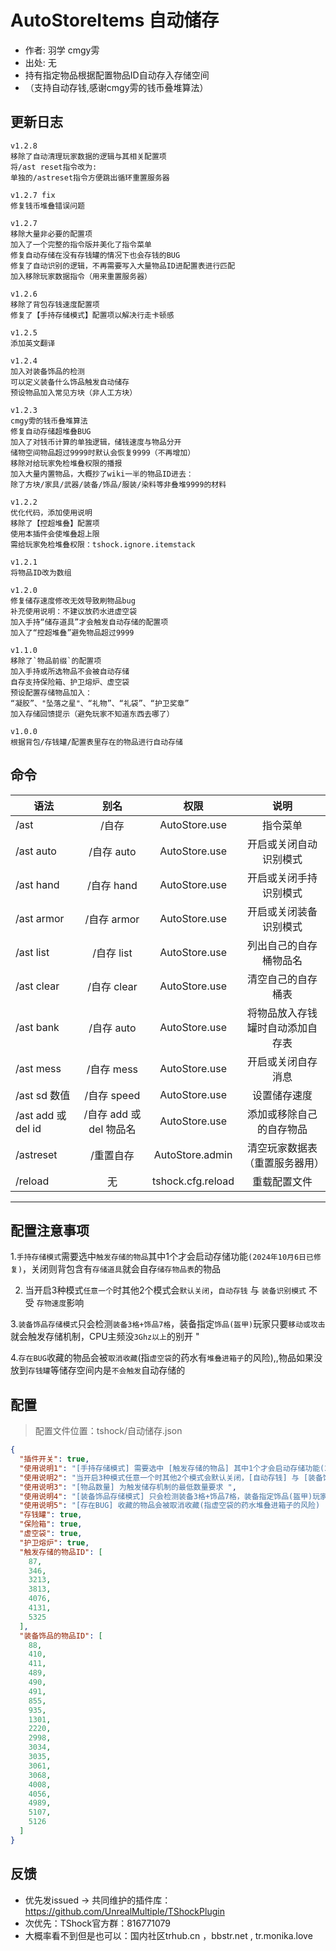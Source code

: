 # AutoStoreItems 自动储存
- 作者: 羽学 cmgy雱  
- 出处: 无  
- 持有指定物品根据配置物品ID自动存入存储空间  
- （支持自动存钱,感谢cmgy雱的钱币叠堆算法） 
  
## 更新日志  
```
v1.2.8
移除了自动清理玩家数据的逻辑与其相关配置项
将/ast reset指令改为:
单独的/astreset指令方便跳出循环重置服务器

v1.2.7 fix
修复钱币堆叠错误问题

v1.2.7
移除大量非必要的配置项
加入了一个完整的指令版并美化了指令菜单
修复自动存储在没有存钱罐的情况下也会存钱的BUG
修复了自动识别的逻辑，不再需要写入大量物品ID进配置表进行匹配
加入移除玩家数据指令（用来重置服务器）

v1.2.6
移除了背包存钱速度配置项
修复了【手持存储模式】配置项以解决行走卡顿感

v1.2.5
添加英文翻译

v1.2.4
加入对装备饰品的检测
可以定义装备什么饰品触发自动储存
预设物品加入常见方块（非人工方块）

v1.2.3 
cmgy雱的钱币叠堆算法
修复自动存储超堆叠BUG
加入了对钱币计算的单独逻辑，储钱速度与物品分开
储物空间物品超过9999时默认会恢复9999（不再增加）
移除对给玩家免检堆叠权限的播报
加入大量内置物品，大概抄了wiki一半的物品ID进去：
除了方块/家具/武器/装备/饰品/服装/染料等非叠堆9999的材料

v1.2.2
优化代码，添加使用说明
移除了【控超堆叠】配置项
使用本插件会使堆叠超上限
需给玩家免检堆叠权限：tshock.ignore.itemstack

v1.2.1
将物品ID改为数组

v1.2.0
修复储存速度修改无效导致刷物品bug
补充使用说明：不建议放药水进虚空袋
加入手持“储存道具”才会触发自动存储的配置项
加入了“控超堆叠”避免物品超过9999

v1.1.0  
移除了`物品前缀`的配置项  
加入手持或所选物品不会被自动存储  
自存支持保险箱、护卫熔炉、虚空袋  
预设配置存储物品加入：  
“凝胶”、"坠落之星"、“礼物”、“礼袋”、“护卫奖章”  
加入存储回馈提示（避免玩家不知道东西去哪了）  
  
v1.0.0  
根据背包/存钱罐/配置表里存在的物品进行自动存储  
```
  
## 命令

| 语法                             | 别名  |       权限       |                   说明                   |
| -------------------------------- | :---: | :--------------: | :--------------------------------------: |
| /ast  | /自存 |   AutoStore.use    |    指令菜单    |
| /ast auto | /自存 auto |   AutoStore.use    |    开启或关闭自动识别模式   |
| /ast hand | /自存 hand |   AutoStore.use    |    开启或关闭手持识别模式   |
| /ast armor | /自存 armor |   AutoStore.use    |    开启或关闭装备识别模式   |
| /ast list  | /自存 list |   AutoStore.use    |    列出自己的自存桶物品名    |
| /ast clear | /自存 clear |   AutoStore.use    |    清空自己的自存桶表   |
| /ast bank | /自存 auto |   AutoStore.use    |    将物品放入存钱罐时自动添加自存表   |
| /ast mess  | /自存 mess |   AutoStore.use    |    开启或关闭自存消息    |
| /ast sd 数值 | /自存 speed |   AutoStore.use    |    设置储存速度    |
| /ast add 或 del id  | /自存 add 或 del 物品名|   AutoStore.use    |    添加或移除自己的自存物品    |
| /astreset | /重置自存|   AutoStore.admin    |    清空玩家数据表（重置服务器用）    |
| /reload  | 无 |   tshock.cfg.reload    |    重载配置文件    |

---
配置注意事项
---
1.`手持存储模式`需要选中`触发存储的物品`其中1个才会启动存储功能`(2024年10月6日已修复)`，关闭则背包含有`存储道具`就会自存`储存物品表`的物品
    
2. 当开启3种模式`任意一个`时其他2个模式会`默认关闭`，`自动存钱` 与 `装备识别模式` 不受 `存物速度`影响
    
3.`装备饰品存储模式`只会检测`装备3格+饰品7格`，装备指定`饰品(盔甲)`玩家只要`移动或攻击`就会触发存储机制，CPU主频没`3Ghz以上`的别开 "
    
4.`存在BUG`收藏的物品会被`取消收藏`(指`虚空袋`的药水有`堆叠进箱子`的风险),,物品如果没放到`存钱罐`等储存空间内是`不会触发`自动存储的
    
## 配置
> 配置文件位置：tshock/自动储存.json
```json
{
  "插件开关": true,
  "使用说明1": "[手持存储模式] 需要选中 [触发存储的物品] 其中1个才会启动存储功能(2024年10月6日已修复)，关闭则背包含有[存储道具]就会自存[储存物品表]的物品",
  "使用说明2": "当开启3种模式任意一个时其他2个模式会默认关闭，[自动存钱] 与 [装备饰品] 不受 [储物速度]影响",
  "使用说明3": "[物品数量] 为触发储存机制的最低数量要求 ",
  "使用说明4": "[装备饰品存储模式] 只会检测装备3格+饰品7格，装备指定饰品(盔甲)玩家只要移动或攻击就会触发存储机制，CPU主频没3Ghz以上的别开 ",
  "使用说明5": "[存在BUG] 收藏的物品会被取消收藏(指虚空袋的药水堆叠进箱子的风险) ,物品如果没放到【存钱罐】等储存空间内是不会触发自动存储的",
  "存钱罐": true,
  "保险箱": true,
  "虚空袋": true,
  "护卫熔炉": true,
  "触发存储的物品ID": [
    87,
    346,
    3213,
    3813,
    4076,
    4131,
    5325
  ],
  "装备饰品的物品ID": [
    88,
    410,
    411,
    489,
    490,
    491,
    855,
    935,
    1301,
    2220,
    2998,
    3034,
    3035,
    3061,
    3068,
    4008,
    4056,
    4989,
    5107,
    5126
  ]
}
```
## 反馈
- 优先发issued -> 共同维护的插件库：https://github.com/UnrealMultiple/TShockPlugin
- 次优先：TShock官方群：816771079
- 大概率看不到但是也可以：国内社区trhub.cn ，bbstr.net , tr.monika.love
